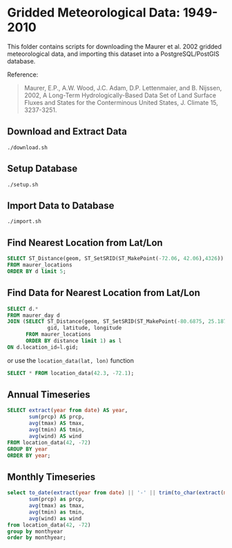 Gridded Meteorological Data: 1949-2010
======================================

This folder contains scripts for downloading the Maurer et al. 2002 gridded meteorological data, and importing this dataset into a PostgreSQL/PostGIS database.

Reference:

> Maurer, E.P., A.W. Wood, J.C. Adam, D.P. Lettenmaier, and B. Nijssen, 2002, A Long-Term Hydrologically-Based Data Set of Land Surface Fluxes and States for the Conterminous United States, J. Climate 15, 3237-3251.

## Download and Extract Data

```shell
./download.sh
```

## Setup Database

```shell
./setup.sh
```

## Import Data to Database

```shell
./import.sh
```

## Find Nearest Location from Lat/Lon

```sql
SELECT ST_Distance(geom, ST_SetSRID(ST_MakePoint(-72.06, 42.06),4326)) as d, gid, latitude, longitude
FROM maurer_locations
ORDER BY d limit 5;
```

## Find Data for Nearest Location from Lat/Lon

```sql
SELECT d.*
FROM maurer_day d
JOIN (SELECT ST_Distance(geom, ST_SetSRID(ST_MakePoint(-80.6875, 25.1875),4326)) as distance,
             gid, latitude, longitude
      FROM maurer_locations
      ORDER BY distance limit 1) as l
ON d.location_id=l.gid;
```

or use the `location_data(lat, lon)` function

```sql
SELECT * FROM location_data(42.3, -72.1);
```

## Annual Timeseries

```sql
SELECT extract(year from date) AS year,
       sum(prcp) AS prcp,
       avg(tmax) AS tmax,
       avg(tmin) AS tmin,
       avg(wind) AS wind
FROM location_data(42, -72)
GROUP BY year
ORDER BY year;
```

## Monthly Timeseries

```sql
select to_date(extract(year from date) || '-' || trim(to_char(extract(month from date), '00')) || '-01', 'YYYY-MM-DD') as monthyear,
       sum(prcp) as prcp,
       avg(tmax) as tmax,
       avg(tmin) as tmin,
       avg(wind) as wind
from location_data(42, -72)
group by monthyear
order by monthyear;
```
